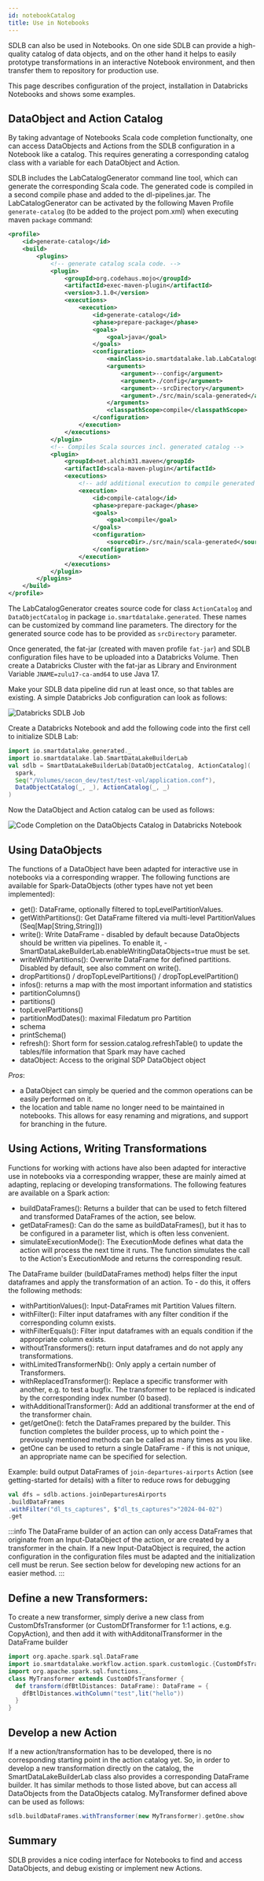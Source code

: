 ```yaml
---
id: notebookCatalog
title: Use in Notebooks
---
```


SDLB can also be used in Notebooks. On one side SDLB can provide a high-quality catalog of data objects, and on the other hand it helps to easily prototype transformations in an interactive Notebook environment, and then transfer them to repository for production use.

This page describes configuration of the project, installation in Databricks Notebooks and shows some examples.

## DataObject and Action Catalog
By taking advantage of Notebooks Scala code completion functionalty, one can access DataObjects and Actions from the SDLB configuration in a Notebook like a catalog. This requires generating a corresponding catalog class with a variable for each DataObject and Action.

SDLB includes the LabCatalogGenerator command line tool, which can generate the corresponding Scala code. The generated code is compiled in a second compile phase and added to the dl-pipelines.jar. The LabCatalogGenerator can be activated by the following Maven Profile `generate-catalog` (to be added to the project pom.xml) when executing maven `package` command:

```xml
<profile>
    <id>generate-catalog</id>
    <build>
        <plugins>
            <!-- generate catalog scala code. -->
            <plugin>
                <groupId>org.codehaus.mojo</groupId>
                <artifactId>exec-maven-plugin</artifactId>
                <version>3.1.0</version>
                <executions>
                    <execution>
                        <id>generate-catalog</id>
                        <phase>prepare-package</phase>
                        <goals>
                            <goal>java</goal>
                        </goals>
                        <configuration>
                            <mainClass>io.smartdatalake.lab.LabCatalogGenerator</mainClass>
                            <arguments>
                                <argument>--config</argument>
                                <argument>./config</argument>
                                <argument>--srcDirectory</argument>
                                <argument>./src/main/scala-generated</argument>
                            </arguments>
                            <classpathScope>compile</classpathScope>
                        </configuration>
                    </execution>
                </executions>
            </plugin>
            <!-- Compiles Scala sources incl. generated catalog -->
            <plugin>
                <groupId>net.alchim31.maven</groupId>
                <artifactId>scala-maven-plugin</artifactId>
                <executions>
                    <!-- add additional execution to compile generated catalog (see id generate-catalog) -->
                    <execution>
                        <id>compile-catalog</id>
                        <phase>prepare-package</phase>
                        <goals>
                            <goal>compile</goal>
                        </goals>
                        <configuration>
                            <sourceDir>./src/main/scala-generated</sourceDir>
                        </configuration>
                    </execution>
                </executions>
            </plugin>
        </plugins>
    </build>
</profile>
```

The LabCatalogGenerator creates source code for class `ActionCatalog` and `DataObjectCatalog` in package `io.smartdatalake.generated`. These names can be customized by command line parameters. The directory for the generated source code has to be provided as `srcDirectory` parameter.

Once generated, the fat-jar (created with maven profile `fat-jar`) and SDLB configuration files have to be uploaded into a Databricks Volume. Then create a Databricks Cluster with the fat-jar as Library and Environment Variable `JNAME=zulu17-ca-amd64` to use Java 17.

Make your SDLB data pipeline did run at least once, so that tables are existing. A simple Databricks Job configuration can look as follows:

![Databricks SDLB Job](../images/databricks_job.png)

Create a Databricks Notebook and add the following code into the first cell to initialize SDLB Lab:
```scala
import io.smartdatalake.generated._
import io.smartdatalake.lab.SmartDataLakeBuilderLab
val sdlb = SmartDataLakeBuilderLab[DataObjectCatalog, ActionCatalog](
  spark,
  Seq("/Volumes/secon_dev/test/test-vol/application.conf"),
  DataObjectCatalog(_, _), ActionCatalog(_, _)
)
```

Now the DataObject and Action catalog can be used as follows:

![Code Completion on the DataObjects Catalog in Databricks Notebook](../images/dataobject_catalog.png)

## Using DataObjects
The functions of a DataObject have been adapted for interactive use in notebooks via a corresponding wrapper. The following functions are available for Spark-DataObjects (other types have not yet been implemented):
- get(): DataFrame, optionally filtered to topLevelPartitionValues.
- getWithPartitions(): Get DataFrame filtered via multi-level PartitionValues (Seq[Map[String,String]))
- write(): Write DataFrame - disabled by default because DataObjects should be written via pipelines. To enable it, - SmartDataLakeBuilderLab.enableWritingDataObjects=true must be set.
- writeWithPartitions(): Overwrite DataFrame for defined partitions. Disabled by default, see also comment on write().
- dropPartitions() / dropTopLevelPartitions() / dropTopLevelPartition()
- infos(): returns a map with the most important information and statistics
- partitionColumns()
- partitions()
- topLevelPartitions()
- partitionModDates(): maximal Filedatum pro Partition
- schema
- printSchema()
- refresh(): Short form for session.catalog.refreshTable() to update the tables/file information that Spark may have cached
- dataObject: Access to the original SDP DataObject object

*Pros*:
- a DataObject can simply be queried and the common operations can be easily performed on it.
- the location and table name no longer need to be maintained in notebooks. This allows for easy renaming and migrations, and support for branching in the future.

## Using Actions, Writing Transformations
Functions for working with actions have also been adapted for interactive use in notebooks via a corresponding wrapper, these are mainly aimed at adapting, replacing or developing transformations. The following features are available on a Spark action:
- buildDataFrames(): Returns a builder that can be used to fetch filtered and transformed DataFrames of the action, see below.
- getDataFrames(): Can do the same as buildDataFrames(), but it has to be configured in a parameter list, which is often less convenient.
- simulateExecutionMode(): The ExecutionMode defines what data the action will process the next time it runs. The function simulates the call to the Action's ExecutionMode and returns the corresponding result.

The DataFrame builder (buildDataFrames method) helps filter the input dataframes and apply the transformation of an action. To - do this, it offers the following methods:
- withPartitionValues(): Input-DataFrames mit Partition Values filtern.
- withFilter(): Filter input dataframes with any filter condition if the corresponding column exists.
- withFilterEquals(): Filter input dataframes with an equals condition if the appropriate column exists.
- withoutTransformers(): return input dataframes and do not apply any transformations.
- withLimitedTransformerNb(): Only apply a certain number of Transformers.
- withReplacedTransformer(): Replace a specific transformer with another, e.g. to test a bugfix. The transformer to be replaced is indicated by the corresponding index number (0 based).
- withAdditionalTransformer(): Add an additional transformer at the end of the transformer chain.
- get/getOne(): fetch the DataFrames prepared by the builder. This function completes the builder process, up to which point the - previously mentioned methods can be called as many times as you like.
- getOne can be used to return a single DataFrame - if this is not unique, an appropriate name can be specified for selection.

Example: build output DataFrames of `join-departures-airports` Action (see getting-started for details) with a filter to reduce rows for debugging
```scala
val dfs = sdlb.actions.joinDeparturesAirports
.buildDataFrames
.withFilter("dl_ts_captures", $"dl_ts_captures">"2024-04-02")
.get
```

:::info
The DataFrame builder of an action can only access DataFrames that originate from an Input-DataObject of the action, or are created by a transformer in the chain.
If a new Input-DataObject is required, the action configuration in the configuration files must be adapted and the initialization cell must be rerun.
See section below for developing new actions for an easier method.
:::

## Define a new Transformers:

To create a new transformer, simply derive a new class from CustomDfsTransformer (or CustomDfTransformer for 1:1 actions, e.g. CopyAction), and then add it with withAdditonalTransformer in the DataFrame builder

```scala
import org.apache.spark.sql.DataFrame
import io.smartdatalake.workflow.action.spark.customlogic.{CustomDfsTransformer, CustomDfTransformer}
import org.apache.spark.sql.functions._
class MyTransformer extends CustomDfsTransformer {
  def transform(dfBtlDistances: DataFrame): DataFrame = {
    dfBtlDistances.withColumn("test",lit("hello"))
  }
}
```

## Develop a new Action
If a new action/transformation has to be developed, there is no corresponding starting point in the action catalog yet.
So, in order to develop a new transformation directly on the catalog, the SmartDataLakeBuilderLab class also provides a corresponding DataFrame builder. It has similar methods to those listed above, but can access all DataObjects from the DataObjects catalog. MyTransformer defined above can be used as follows:
```scala
sdlb.buildDataFrames.withTransformer(new MyTransformer).getOne.show
```

## Summary
SDLB provides a nice coding interface for Notebooks to find and access DataObjects, and debug existing or implement new Actions.